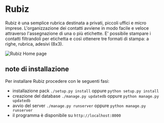 Rubiz
=====

Rubiz è una semplice rubrica destinata a privati, piccoli uffici e micro imprese. L'organizzazione dei contatti avviene in modo facile e veloce attraverso l'assegnazione di una o più etichette. E' possibile stampare i contatti filtrandoli per etichetta e così ottenere tre formati di stampa: a righe, rubrica, adesivi (8x3).

![Rubiz Home page](http://s27.postimg.org/vnt3hq9cz/rubiz.png "Home page")

note di installazione
---------------------

Per installare Rubiz procedere con le seguenti fasi:

* installazione pack `./setup.py install` oppure `python setup.py install`
* creazione del database `./manage.py updatedb` oppure `python manage.py updatedb`
* avvio del server `./manage.py runserver` oppure `python manage.py runserver`
* il programma è disponibile su `http://localhost:8000`
